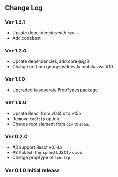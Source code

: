 ## Change Log

### Ver 1.2.1
  * Update dependencies with `ncu -u`
  * Add codebeat

### Ver 1.2.0
  * Update dependencies, add core-js@3
  * Change url from georgeosddev to mobilusoss #10

### Ver 1.1.0
  * [Upgraded to separate PropTypes package](https://github.com/mobilusoss/react-ellipsis-text/pull/9)

### Ver 1.0.0
  * Update React from v0.14.x to v15.x
  * Remove `tooltip` option.
  * Change root element from `div` to `span`.

### Ver 0.2.0

  * #3 Support React v0.14.x
  * #2 Publish transpiled ES2015 code
  * Change propType of `tooltip`

### Ver 0.1.0 Initial release
